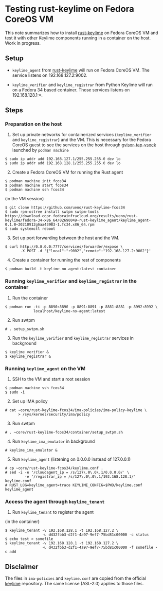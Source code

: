 # Testing rust-keylime on Fedora CoreOS VM

This note summarizes how to install [rust-keylime] on Fedora CoreOS VM
and test it with other Keylime components running in a container on
the host.  Work in progress.

## Setup

- `keylime_agent` from [rust-keylime] will run on Fedora CoreOS VM.
  The service listens on 192.168.127.2:9002.

- `keylime_verifier` and `keylime_registrar` from Python Keylime will
  run on a Fedora 34 based container.  Those services listens on
  192.168.128.1:*.

## Steps

### Preparation on the host

1. Set up private networks for containerized services
   (`keylime_verifier` and `keylime_registrar`) and the VM. This is
   necessary for the Fedora CoreOS guest to see the services on the
   host through [gvisor-tap-vsock] launched by `podman machine`

```console
$ sudo ip addr add 192.168.127.1/255.255.255.0 dev lo
$ sudo ip addr add 192.168.128.1/255.255.255.0 dev lo
```

2. Create a Fedora CoreOS VM for running the Rust agent

```console
$ podman machine init fcos34
$ podman machine start fcos34
$ podman machine ssh fcos34
```

(in the VM session)

```console
$ git clone https://github.com/ueno/rust-keylime-fcos34
$ sudo rpm-ostree install swtpm swtpm-tools https://download.copr.fedorainfracloud.org/results/ueno/rust-keylime/fedora-34-x86_64/02690049-rust-keylime_agent/keylime_agent-0.1.0~20210912g6aa43983-1.fc34.x86_64.rpm
$ sudo systemctl reboot
```

3. Set up port forwarding between the host and the VM.

```console
$ curl http://0.0.0.0:7777/services/forwarder/expose \
       -X POST -d '{"local":":9002","remote":"192.168.127.2:9002"}'
```

4. Create a container for running the rest of components

```console
$ podman build -t keylime-no-agent:latest container
```

### Running `keylime_verifier` and `keylime_registrar` in the container

1. Run the container

```console
$ podman run -ti -p 8890:8890 -p 8891:8891 -p 8881:8881 -p 8992:8992 \
             localhost/keylime-no-agent:latest
```

2. Run swtpm

```console
# . setup_swtpm.sh
```

3. Run the `keylime_verifier` and `keylime_registrar` services in background

```console
$ keylime_verifier &
$ keylime_registrar &
```

### Running `keylime_agent` on the VM

1. SSH to the VM and start a root session

```console
$ podman machine ssh fcos34
$ sudo -i
```

2. Set up IMA policy

```console
# cat ~core/rust-keylime-fcos34/ima-policies/ima-policy-keylime \
      > /sys/kernel/security/ima/policy
```

3. Run swtpm

```console
# . ~core/rust-keylime-fcos34/container/setup_swtpm.sh
```

4. Run `keylime_ima_emulator` in background

```console
# keylime_ima_emulator &
```

5. Run `keylime_agent` (listening on 0.0.0.0 instead of 127.0.0.1)

```console
# cp ~core/rust-keylime-fcos34/keylime.conf .
# sed -i -e '/cloudagent_ip = /s/127\.0\.0\.1/0.0.0.0/' \
         -e '/registrar_ip = /s/127\.0\.0\.1/192.168.128.1/' keylime.conf
# RUST_LOG=keylime_agent=trace KEYLIME_CONFIG=$PWD/keylime.conf keylime_agent
```

### Access the agent through `keylime_tenant`

1. Run `keylime_tenant` to register the agent

(in the container)

```console
$ keylime_tenant -v 192.168.128.1 -t 192.168.127.2 \
                 -u d432fbb3-d2f1-4a97-9ef7-75bd81c00000 -c status
$ echo test > somefile
$ keylime_tenant -v 192.168.128.1 -t 192.168.127.2 \
                 -u d432fbb3-d2f1-4a97-9ef7-75bd81c00000 -f somefile -c add
```

## Disclaimer

The files in `ima-policies` and `keylime.conf` are copied from the
official [keylime] repository.  The same license (ASL-2.0) applies to
those files.

[gvisor-tap-vsock]: https://github.com/containers/gvisor-tap-vsock
[rust-keylime]: https://github.com/keylime/rust-keylime
[keylime]: https://github.com/keylime/keylime
